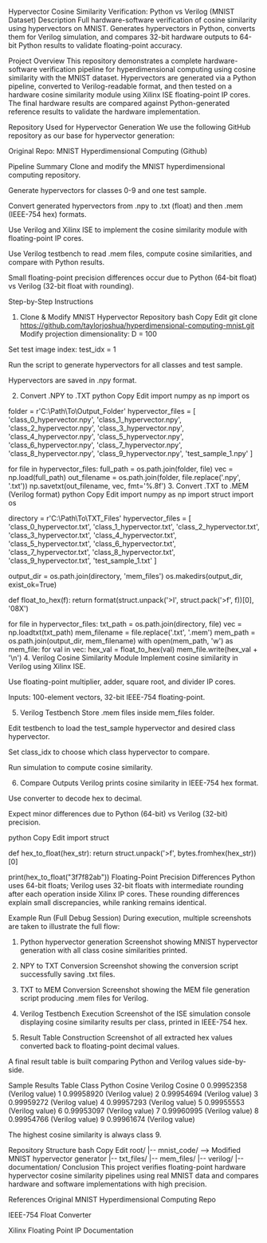 Hypervector Cosine Similarity Verification: Python vs Verilog (MNIST Dataset)
Description
Full hardware-software verification of cosine similarity using hypervectors on MNIST. Generates hypervectors in Python, converts them for Verilog simulation, and compares 32-bit hardware outputs to 64-bit Python results to validate floating-point accuracy.

Project Overview
This repository demonstrates a complete hardware-software verification pipeline for hyperdimensional computing using cosine similarity with the MNIST dataset. Hypervectors are generated via a Python pipeline, converted to Verilog-readable format, and then tested on a hardware cosine similarity module using Xilinx ISE floating-point IP cores. The final hardware results are compared against Python-generated reference results to validate the hardware implementation.

Repository Used for Hypervector Generation
We use the following GitHub repository as our base for hypervector generation:

Original Repo: MNIST Hyperdimensional Computing (Github)

Pipeline Summary
Clone and modify the MNIST hyperdimensional computing repository.

Generate hypervectors for classes 0-9 and one test sample.

Convert generated hypervectors from .npy to .txt (float) and then .mem (IEEE-754 hex) formats.

Use Verilog and Xilinx ISE to implement the cosine similarity module with floating-point IP cores.

Use Verilog testbench to read .mem files, compute cosine similarities, and compare with Python results.

Small floating-point precision differences occur due to Python (64-bit float) vs Verilog (32-bit float with rounding).

Step-by-Step Instructions
1. Clone & Modify MNIST Hypervector Repository
bash
Copy
Edit
git clone https://github.com/taylorjoshua/hyperdimensional-computing-mnist.git
Modify projection dimensionality: D = 100

Set test image index: test_idx = 1

Run the script to generate hypervectors for all classes and test sample.

Hypervectors are saved in .npy format.

2. Convert .NPY to .TXT
python
Copy
Edit
import numpy as np
import os

folder = r'C:\\Path\\To\\Output_Folder'
hypervector_files = [
    'class_0_hypervector.npy', 'class_1_hypervector.npy', 'class_2_hypervector.npy',
    'class_3_hypervector.npy', 'class_4_hypervector.npy', 'class_5_hypervector.npy',
    'class_6_hypervector.npy', 'class_7_hypervector.npy', 'class_8_hypervector.npy',
    'class_9_hypervector.npy', 'test_sample_1.npy'
]

for file in hypervector_files:
    full_path = os.path.join(folder, file)
    vec = np.load(full_path)
    out_filename = os.path.join(folder, file.replace('.npy', '.txt'))
    np.savetxt(out_filename, vec, fmt='%.8f')
3. Convert .TXT to .MEM (Verilog format)
python
Copy
Edit
import numpy as np
import struct
import os

directory = r'C:\\Path\\To\\TXT_Files'
hypervector_files = [
    'class_0_hypervector.txt', 'class_1_hypervector.txt', 'class_2_hypervector.txt',
    'class_3_hypervector.txt', 'class_4_hypervector.txt', 'class_5_hypervector.txt',
    'class_6_hypervector.txt', 'class_7_hypervector.txt', 'class_8_hypervector.txt',
    'class_9_hypervector.txt', 'test_sample_1.txt'
]

output_dir = os.path.join(directory, 'mem_files')
os.makedirs(output_dir, exist_ok=True)

def float_to_hex(f):
    return format(struct.unpack('>I', struct.pack('>f', f))[0], '08X')

for file in hypervector_files:
    txt_path = os.path.join(directory, file)
    vec = np.loadtxt(txt_path)
    mem_filename = file.replace('.txt', '.mem')
    mem_path = os.path.join(output_dir, mem_filename)
    with open(mem_path, 'w') as mem_file:
        for val in vec:
            hex_val = float_to_hex(val)
            mem_file.write(hex_val + '\\n')
4. Verilog Cosine Similarity Module
Implement cosine similarity in Verilog using Xilinx ISE.

Use floating-point multiplier, adder, square root, and divider IP cores.

Inputs: 100-element vectors, 32-bit IEEE-754 floating-point.

5. Verilog Testbench
Store .mem files inside mem_files folder.

Edit testbench to load the test_sample hypervector and desired class hypervector.

Set class_idx to choose which class hypervector to compare.

Run simulation to compute cosine similarity.

6. Compare Outputs
Verilog prints cosine similarity in IEEE-754 hex format.

Use converter to decode hex to decimal.

Expect minor differences due to Python (64-bit) vs Verilog (32-bit) precision.

python
Copy
Edit
import struct

def hex_to_float(hex_str):
    return struct.unpack('>f', bytes.fromhex(hex_str))[0]

print(hex_to_float("3f7f82ab"))
Floating-Point Precision Differences
Python uses 64-bit floats; Verilog uses 32-bit floats with intermediate rounding after each operation inside Xilinx IP cores. These rounding differences explain small discrepancies, while ranking remains identical.

Example Run (Full Debug Session)
During execution, multiple screenshots are taken to illustrate the full flow:

1. Python hypervector generation
Screenshot showing MNIST hypervector generation with all class cosine similarities printed.

2. NPY to TXT Conversion
Screenshot showing the conversion script successfully saving .txt files.

3. TXT to MEM Conversion
Screenshot showing the MEM file generation script producing .mem files for Verilog.

4. Verilog Testbench Execution
Screenshot of the ISE simulation console displaying cosine similarity results per class, printed in IEEE-754 hex.

5. Result Table Construction
Screenshot of all extracted hex values converted back to floating-point decimal values.

A final result table is built comparing Python and Verilog values side-by-side.

Sample Results Table
Class	Python Cosine	Verilog Cosine
0	0.99952358	(Verilog value)
1	0.99958920	(Verilog value)
2	0.99954694	(Verilog value)
3	0.99959272	(Verilog value)
4	0.99957293	(Verilog value)
5	0.99955553	(Verilog value)
6	0.99953097	(Verilog value)
7	0.99960995	(Verilog value)
8	0.99954766	(Verilog value)
9	0.99961674	(Verilog value)

The highest cosine similarity is always class 9.

Repository Structure
bash
Copy
Edit
root/
|-- mnist_code/  --> Modified MNIST hypervector generator
|-- txt_files/
|-- mem_files/
|-- verilog/
|-- documentation/
Conclusion
This project verifies floating-point hardware hypervector cosine similarity pipelines using real MNIST data and compares hardware and software implementations with high precision.

References
Original MNIST Hyperdimensional Computing Repo

IEEE-754 Float Converter

Xilinx Floating Point IP Documentation

